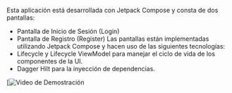 Esta aplicación está desarrollada con Jetpack Compose y consta de dos pantallas:

- Pantalla de Inicio de Sesión (Login)
- Pantalla de Registro (Register)
  Las pantallas están implementadas utilizando Jetpack Compose y hacen uso de las siguientes tecnologías:
- Lifecycle y Lifecycle ViewModel para manejar el ciclo de vida de los componentes de la UI.
- Dagger Hilt para la inyección de dependencias.

 [![Video de Demostración](https://youtu.be/iNgFyhw5weQ)
